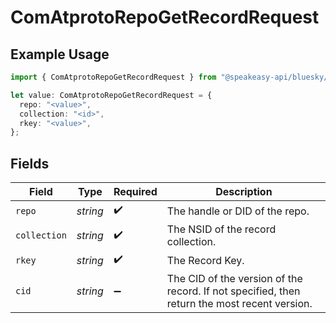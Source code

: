 # ComAtprotoRepoGetRecordRequest

## Example Usage

```typescript
import { ComAtprotoRepoGetRecordRequest } from "@speakeasy-api/bluesky/models/operations";

let value: ComAtprotoRepoGetRecordRequest = {
  repo: "<value>",
  collection: "<id>",
  rkey: "<value>",
};
```

## Fields

| Field                                                                                        | Type                                                                                         | Required                                                                                     | Description                                                                                  |
| -------------------------------------------------------------------------------------------- | -------------------------------------------------------------------------------------------- | -------------------------------------------------------------------------------------------- | -------------------------------------------------------------------------------------------- |
| `repo`                                                                                       | *string*                                                                                     | :heavy_check_mark:                                                                           | The handle or DID of the repo.                                                               |
| `collection`                                                                                 | *string*                                                                                     | :heavy_check_mark:                                                                           | The NSID of the record collection.                                                           |
| `rkey`                                                                                       | *string*                                                                                     | :heavy_check_mark:                                                                           | The Record Key.                                                                              |
| `cid`                                                                                        | *string*                                                                                     | :heavy_minus_sign:                                                                           | The CID of the version of the record. If not specified, then return the most recent version. |